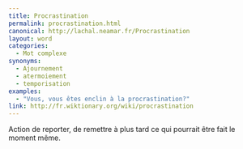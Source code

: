 ```yaml
---
title: Procrastination
permalink: procrastination.html
canonical: http://lachal.neamar.fr/Procrastination
layout: word
categories:
  - Mot complexe
synonyms:
  - Ajournement
  - atermoiement
  - temporisation
examples:
  - "Vous, vous êtes enclin à la procrastination?"
link: http://fr.wiktionary.org/wiki/procrastination
---
```


Action de reporter, de remettre à plus tard ce qui pourrait être fait le moment même.

